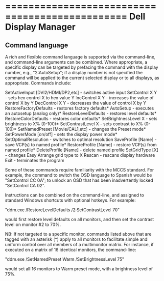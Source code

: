 ===============================================
Dell Display Manager
===============================================

Command language
-----------------------------------
A rich and flexible command language is supported via the
command-line, and command-line arguments can be combined.
Where appropriate, a specific display can be targeted by
prefacing the command with the display number, e.g.,
"2:AutoSetup"; if a display number is not specified the
command will be applied to the current selected display
or to all displays, as appropriate. Commands include:
 
SetActiveInput [DVI2/HDMI/DP2,etc] - switches active input
SetControl X Y - sets hex control X to hex value Y
IncControl X Y - increases the value of control X by Y
DecControl X Y - decreases the value of control X by Y
RestoreFactoryDefaults - restores factory defaults*
AutoSetup - executes an autosetup (analog only)*
RestoreLevelDefaults - restores level defaults*
RestoreColorDefaults - restores color defaults*
SetBrightnessLevel X - sets brightness to X% (0-100)*
SetContrastLevel X - sets contrast to X% (0-100)*
SetNamedPreset [Movie/CAL1,etc] - changes the Preset mode*
SetPowerMode [on/off] - sets the display power mode*
SetOptimalResolution - switches to optimal resolution
SaveProfile [Name] - save VCP(s) to named profile*
RestoreProfile [Name] - restore VCP(s) from named profile*
DeleteProfile [Name] - delete named profile
SetGridType [X] - changes Easy Arrange grid type to X
Rescan - rescans display hardware
Exit - terminates the program
 
Some of these commands require familiarity with the MCCS
standard. For example, the command to switch the OSD
language to Spanish would be "SetControl CC 0A"; to unlock
an OSD that has been inadvertently locked "SetControl CA 02".
 
Instructions can be combined on the command-line, and
assigned to standard Windows shortcuts with optional hotkeys.
For example:
 
  "ddm.exe /RestoreLevelDefaults /2:SetContrastLevel 70"
 
would first restore level defaults on all monitors, and then
set the contrast level on monitor #2 to 70%.
 
NB: If not targeted to a specific monitor, commands listed
above that are tagged with an asterisk (*) apply to all
monitors to facilitate simple and uniform control over all
members of a multimonitor matrix. For instance, if executed
on a matrix of 16 identical monitors, the command-line:
 
  "ddm.exe /SetNamedPreset Warm /SetBrightnessLevel 75"
 
would set all 16 monitors to Warm preset mode, with a
brightness level of 75%.